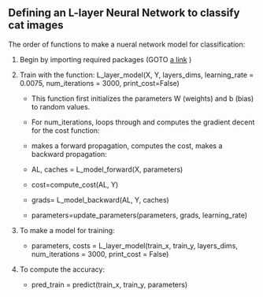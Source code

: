 ## Defining an L-layer Neural Network to classify cat images<br />
The order of functions to make a nueral network model for classification:

1) Begin by importing required packages (GOTO [a link](https://github.com/Farzane-Ka/deep-learning/blob/main/nn-image-classification/packages) )
1) Train with the function: L_layer_model(X, Y, layers_dims, learning_rate = 0.0075, num_iterations = 3000, print_cost=False)
   * This function first initializes the parameters W (weights) and b (bias) to random values.
  
   * For num_iterations, loops through and computes the gradient decent for the cost function:
    * makes a forward propagation, computes the cost, makes a backward propagation:
  
    * AL, caches = L_model_forward(X, parameters)
    * cost=compute_cost(AL, Y)
    * grads= L_model_backward(AL, Y, caches)
    * parameters=update_parameters(parameters, grads, learning_rate)
  
2) To make a model for training:
    - parameters, costs = L_layer_model(train_x, train_y, layers_dims, num_iterations = 3000, print_cost = False)
    
3) To compute the accuracy:
    - pred_train = predict(train_x, train_y, parameters)
  
